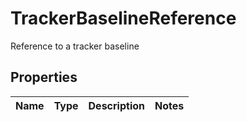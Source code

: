 

# TrackerBaselineReference

Reference to a tracker baseline
## Properties

Name | Type | Description | Notes
------------ | ------------- | ------------- | -------------



